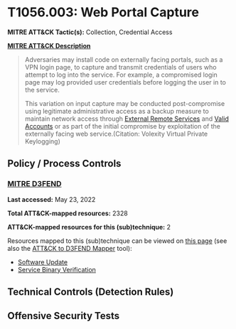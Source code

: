 # T1056.003: Web Portal Capture
**MITRE ATT&CK Tactic(s):** Collection, Credential Access

**[MITRE ATT&CK Description](https://attack.mitre.org/techniques/T1056/003)**
<blockquote>Adversaries may install code on externally facing portals, such as a VPN login page, to capture and transmit credentials of users who attempt to log into the service. For example, a compromised login page may log provided user credentials before logging the user in to the service.

This variation on input capture may be conducted post-compromise using legitimate administrative access as a backup measure to maintain network access through [External Remote Services](https://attack.mitre.org/techniques/T1133) and [Valid Accounts](https://attack.mitre.org/techniques/T1078) or as part of the initial compromise by exploitation of the externally facing web service.(Citation: Volexity Virtual Private Keylogging)</blockquote>

## Policy / Process Controls
### [MITRE D3FEND](https://d3fend.mitre.org/)
**Last accessed:** May 23, 2022

**Total ATT&CK-mapped resources:** 2328

**ATT&CK-mapped resources for this (sub)technique:** 2

Resources mapped to this (sub)technique can be viewed on [this page](https://d3fend.mitre.org/) (see also the [ATT&CK to D3FEND Mapper](https://d3fend.mitre.org/tools/attack-mapper) tool):

* [Software Update](https://d3fend.mitre.org/technique/d3f:SoftwareUpdate)
* [Service Binary Verification](https://d3fend.mitre.org/technique/d3f:ServiceBinaryVerification)

## Technical Controls (Detection Rules)

## Offensive Security Tests
